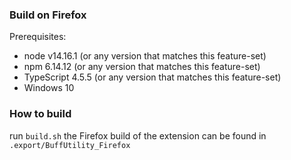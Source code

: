 ### Build on Firefox

Prerequisites:
* node v14.16.1 (or any version that matches this feature-set)
* npm 6.14.12 (or any version that matches this feature-set)
* TypeScript 4.5.5 (or any version that matches this feature-set)
* Windows 10

### How to build
run `build.sh` the Firefox build of the extension can be found in `.export/BuffUtility_Firefox`